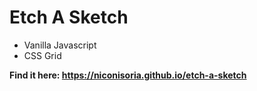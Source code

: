 # Etch A Sketch
 * Vanilla Javascript
 * CSS Grid
 
**Find it here: https://niconisoria.github.io/etch-a-sketch**
